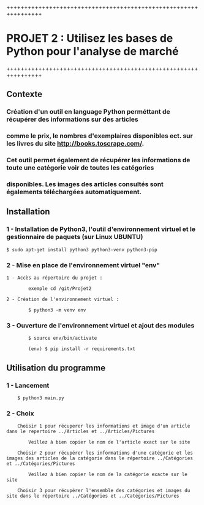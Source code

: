 ++++++++++++++++++++++++++++++++++++++++++++++++++++++++++++++++

# PROJET 2 : Utilisez les bases de Python pour l'analyse de marché

++++++++++++++++++++++++++++++++++++++++++++++++++++++++++++++++

## Contexte

### Création d'un outil en language Python perméttant de récupérer des informations sur des articles
### comme le prix, le nombres d'exemplaires disponibles ect. sur les livres du site http://books.toscrape.com/.
### Cet outil permet également de récupérer les informations de toute une catégorie voir de toutes les catégories 
### disponibles. Les images des articles consultés sont égalements téléchargées automatiquement.

## Installation

### 1 - Installation de Python3, l'outil d'environnement virtuel et le gestionnaire de paquets (sur Linux UBUNTU)
    
    $ sudo apt-get install python3 python3-venv python3-pip


### 2 - Mise en place de l'environnement virtuel "env"

    1 - Accès au répertoire du projet :
            
            exemple cd /git/Projet2

    2 - Création de l'environnement virtuel :
            
            $ python3 -m venv env

### 3 - Ouverture de l'environnement virtuel et ajout des modules

            $ source env/bin/activate
            
            (env) $ pip install -r requirements.txt
            

## Utilisation du programme

### 1 - Lancement

        $ python3 main.py

### 2 - Choix

        Choisir 1 pour récuperer les informations et image d'un article dans le repertoire ../Articles et ../Articles/Pictures
            
            Veillez à bien copier le nom de l'article exact sur le site

        Choisir 2 pour récupérer les informations d'une catégorie et les images des articles de la catégorie dans le répertoire ../Catégories et ../Catégories/Pictures

            Veillez à bien copier le nom de la catégorie exacte sur le site
    
        Choisir 3 pour récupérer l'ensemble des catégories et images du site dans le répertoire ../Catégories et ../Catégories/Pictures


